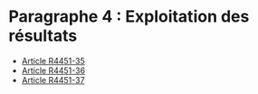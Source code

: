 # Paragraphe 4 : Exploitation des résultats

* [Article R4451-35](./LEGIARTI000022442775.md)
* [Article R4451-36](./LEGIARTI000030235322.md)
* [Article R4451-37](./LEGIARTI000022442771.md)
